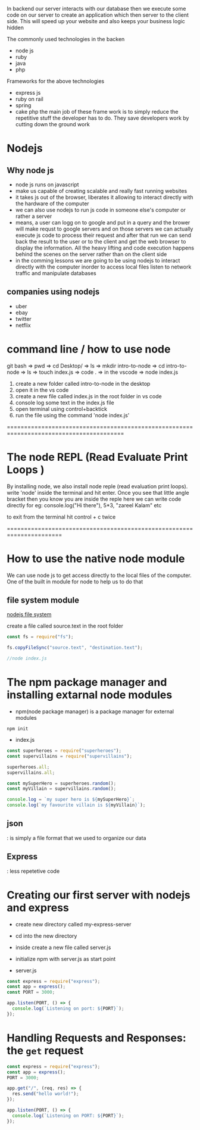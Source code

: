 In backend our server interacts with our database then we execute some code on our server to create an application which then server to the client side. This will speed up your website and also keeps your business logic hidden

The commonly used technologies in the backen

- node js
- ruby
- java
- php

Frameworks for the above technologies

- express js
- ruby on rail
- spring
- cake php
  the main job of these frame work is to simply reduce the repetitive stuff the developer has to do. They save developers work by cutting down the ground work

# Nodejs

## Why node js

- node js runs on javascript
- make us capable of creating scalable and really fast running websites
- it takes js out of the browser, liberates it allowing to interact directly with the hardware of the computer
- we can also use nodejs to run js code in someone else's computer or rather a server
- means, a user can logg on to google and put in a query and the brower will make requst to google servers and on those servers we can actually execute js code to process their request and after that run we can send back the result to the user or to the client and get the web browser to display the information. All the heavy lifting and code execution happens behind the scenes on the server rather than on the client side
- in the comming lessons we are going to be using nodejs to interact directly with the computer inorder to access local files listen to network traffic and manipulate databases

## companies using nodejs

- uber
- ebay
- twitter
- netflix

# command line / how to use node

git bash => pwd => cd Desktop/ => ls => mkdir intro-to-node => cd intro-to-node => ls => touch index.js => code .
=> in the vscode => node index.js

1. create a new folder called intro-to-node in the desktop
2. open it in the vs code
3. create a new file called index.js in the root folder in vs code
4. console log some text in the index.js file
5. open terminal using control+backtick
6. run the file using the command 'node index.js'

========================================================================================

# The node REPL (Read Evaluate Print Loops )

By installing node, we also install node reple (read evaluation print loops).
write 'node' inside the terminal and hit enter. Once you see that little angle bracket then you know you are inside the reple
here we can write code directly for eg: console.log("Hi there"), 5\*3, "zareel Kalam" etc

to exit from the terminal hit control + c twice

======================================================================

# How to use the native node module

We can use node js to get access directly to the local files of the computer. One of the built in module for node to help us to do that

## file system module

[nodejs file system](https://nodejs.org/docs/latest-v19.x/api/fs.html)

create a file called source.text in the root folder

```js
const fs = require("fs");

fs.copyFileSync("source.text", "destination.text");

//node index.js
```

# The npm package manager and installing extarnal node modules

- npm(node package manager) is a package manager for external modules

`npm init`

- index.js

```js
const superheroes = require("superheroes");
const supervillains = require("supervillains");

superheroes.all;
supervillains.all;

const mySuperHero = superheroes.random();
const myVillain = supervillains.random();

console.log = `my super hero is ${mySuperHero}`;
console.log(`my favourite villain is ${myVillain}`);
```

## json

: is simply a file format that we used to organize our data

## Express

: less repetetive code

# Creating our first server with nodejs and express

- create new directory called my-express-server
- cd into the new directory
- inside create a new file called server.js
- initialize npm with server.js as start point

- server.js

```js
const express = require("express");
const app = express();
const PORT = 3000;

app.listen(PORT, () => {
  console.log(`Listening on port: ${PORT}`);
});
```

# Handling Requests and Responses: the `get` request

```js
const express = require("express");
const app = express();
PORT = 3000;

app.get("/", (req, res) => {
  res.send("hello world!");
});

app.listen(PORT, () => {
  console.log(`Listening on PORT: ${PORT}`);
});
```
